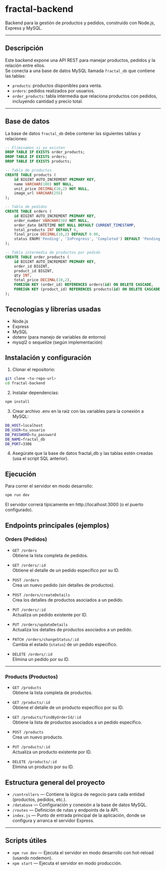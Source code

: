 # fractal-backend

Backend para la gestión de productos y pedidos, construido con Node.js, Express y MySQL.

---

## Descripción

Este backend expone una API REST para manejar productos, pedidos y la relación entre ellos.  
Se conecta a una base de datos MySQL llamada `fractal_db` que contiene las tablas:

- `products`: productos disponibles para venta.
- `orders`: pedidos realizados por usuarios.
- `order_products`: tabla intermedia que relaciona productos con pedidos, incluyendo cantidad y precio total.

---

## Base de datos

La base de datos `fractal_db` debe contener las siguientes tablas y relaciones:

```sql
-- Eliminamos si ya existen
DROP TABLE IF EXISTS order_products;
DROP TABLE IF EXISTS orders;
DROP TABLE IF EXISTS products;

-- Tabla de productos
CREATE TABLE products (
    id BIGINT AUTO_INCREMENT PRIMARY KEY,
    name VARCHAR(100) NOT NULL,
    unit_price DECIMAL(10,2) NOT NULL,
    image_url VARCHAR(255)
);

-- Tabla de pedidos
CREATE TABLE orders (
    id BIGINT AUTO_INCREMENT PRIMARY KEY,
    order_number VARCHAR(50) NOT NULL,
    order_date DATETIME NOT NULL DEFAULT CURRENT_TIMESTAMP,
    total_products INT DEFAULT 0,
    final_price DECIMAL(10,2) DEFAULT 0.00,
    status ENUM('Pending', 'InProgress', 'Completed') DEFAULT 'Pending'
);

-- Tabla intermedia de productos por pedido
CREATE TABLE order_products (
    id BIGINT AUTO_INCREMENT PRIMARY KEY,
    order_id BIGINT,
    product_id BIGINT,
    qty INT,
    total_price DECIMAL(10,2),
    FOREIGN KEY (order_id) REFERENCES orders(id) ON DELETE CASCADE,
    FOREIGN KEY (product_id) REFERENCES products(id) ON DELETE CASCADE
);
```

## Tecnologías y librerías usadas

- Node.js
- Express
- MySQL
- dotenv (para manejo de variables de entorno)
- mysql2 o sequelize (según implementación)

## Instalación y configuración

1. Clonar el repositorio:

```bash
git clone <tu-repo-url>
cd fractal-backend
```

2. Instalar dependencias:
```bash
npm install
```

3. Crear archivo .env en la raíz con las variables para la conexión a MySQL:
```bash
DB_HOST=localhost
DB_USER=tu_usuario
DB_PASSWORD=tu_password
DB_NAME=fractal_db
DB_PORT=3306
```

4. Asegúrate que la base de datos fractal_db y las tablas estén creadas (usa el script SQL anterior).

##  Ejecución
Para correr el servidor en modo desarrollo:
```bash
npm run dev
```

El servidor correrá típicamente en http://localhost:3000 (o el puerto configurado).
## Endpoints principales (ejemplos)

### Orders (Pedidos)

- `GET /orders`  
  Obtiene la lista completa de pedidos.

- `GET /orders/:id`  
  Obtiene el detalle de un pedido específico por su ID.

- `POST /orders`  
  Crea un nuevo pedido (sin detalles de productos).

- `POST /orders/createDetails`  
  Crea los detalles de productos asociados a un pedido.

- `PUT /orders/:id`  
  Actualiza un pedido existente por ID.

- `PUT /orders/updateDetails`  
  Actualiza los detalles de productos asociados a un pedido.

- `PATCH /orders/changeStatus/:id`  
  Cambia el estado (`status`) de un pedido específico.

- `DELETE /orders/:id`  
  Elimina un pedido por su ID.

---

### Products (Productos)

- `GET /products`  
  Obtiene la lista completa de productos.

- `GET /products/:id`  
  Obtiene el detalle de un producto específico por su ID.

- `GET /products/findByOrderId/:id`  
  Obtiene la lista de productos asociados a un pedido específico.

- `POST /products`  
  Crea un nuevo producto.

- `PUT /products/:id`  
  Actualiza un producto existente por ID.

- `DELETE /products/:id`  
  Elimina un producto por su ID.


## Estructura general del proyecto

- `/controllers` — Contiene la lógica de negocio para cada entidad (productos, pedidos, etc.).
- `/database` — Configuración y conexión a la base de datos MySQL.
- `/routes` — Definición de rutas y endpoints de la API.
- `index.js` — Punto de entrada principal de la aplicación, donde se configura y arranca el servidor Express.

---

## Scripts útiles

- `npm run dev` — Ejecuta el servidor en modo desarrollo con hot-reload (usando nodemon).
- `npm start` — Ejecuta el servidor en modo producción.
